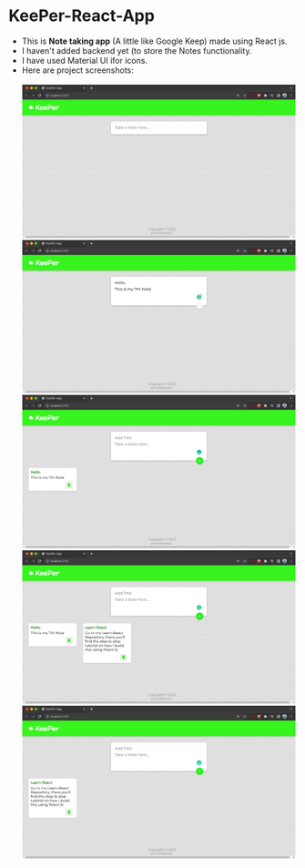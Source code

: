 # KeePer-React-App
- This is **Note taking app** (A little like Google Keep) made using React js.
- I haven't added backend yet (to store the Notes functionality.
- I have used Material UI ifor icons.
- Here are project screenshots:
  <br/><br/>
  <img src="src/images/1.png" alt="home page">
  <img src="src/images/2.png" alt="home page">
  <img src="src/images/3.png" alt="home page">
  <img src="src/images/4.png" alt="home page">
  <img src="src/images/5.png" alt="home page">